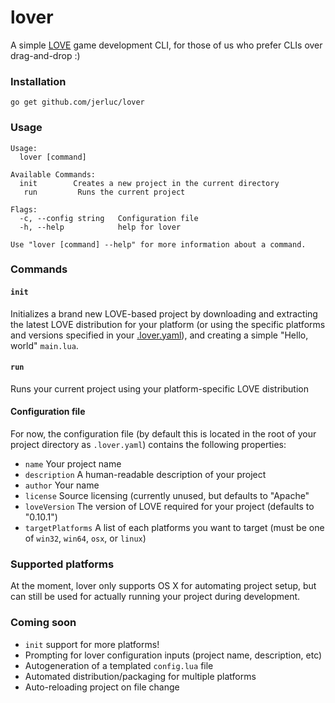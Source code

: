 lover
=====

A simple [LOVE](https://love2d.org/) game development CLI, for those of us who prefer CLIs over drag-and-drop :)

### Installation

```
go get github.com/jerluc/lover
```

### Usage

```
Usage:
  lover [command]

Available Commands:
  init        Creates a new project in the current directory
   run         Runs the current project

Flags:
  -c, --config string   Configuration file
  -h, --help            help for lover

Use "lover [command] --help" for more information about a command.
```

### Commands

#### `init`

Initializes a brand new LOVE-based project by downloading and extracting the latest LOVE distribution for your platform (or using the specific platforms and versions specified in your [.lover.yaml](#configuration-file)), and creating a simple "Hello, world" `main.lua`.

#### `run`

Runs your current project using your platform-specific LOVE distribution

#### Configuration file

For now, the configuration file (by default this is located in the root of your project directory as `.lover.yaml`) contains the following properties:

* `name` Your project name
* `description` A human-readable description of your project
* `author` Your name
* `license` Source licensing (currently unused, but defaults to "Apache"
* `loveVersion` The version of LOVE required for your project (defaults to "0.10.1")
* `targetPlatforms` A list of each platforms you want to target (must be one of `win32`, `win64`, `osx`, or `linux`)

### Supported platforms

At the moment, lover only supports OS X for automating project setup, but can still be used for actually running your project during development.

### Coming soon

* `init` support for more platforms!
* Prompting for lover configuration inputs (project name, description, etc)
* Autogeneration of a templated `config.lua` file
* Automated distribution/packaging for multiple platforms
* Auto-reloading project on file change
